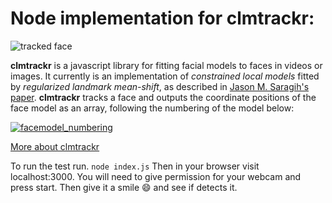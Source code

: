 Node implementation for clmtrackr:
================================

![tracked face](http://auduno.github.com/clmtrackr/media/clmtrackr_03.jpg)

**clmtrackr** is a javascript library for fitting facial models to faces in videos or images. It currently is an implementation of *constrained local models* fitted by *regularized landmark mean-shift*, as described in [Jason M. Saragih's paper](http://dl.acm.org/citation.cfm?id=1938021). **clmtrackr** tracks a face and outputs the coordinate positions of the face model as an array, following the numbering of the model below:

[![facemodel_numbering](http://auduno.github.com/clmtrackr/media/facemodel_numbering_new_small.png)](http://auduno.github.com/clmtrackr/media/facemodel_numbering_new.png)

[More about clmtrackr](https://github.com/auduno/clmtrackr/blob/dev/README.md)

To run the test run.
`node index.js`
Then in your browser visit localhost:3000.
You will need to give permission for your webcam and press start.
Then give it a smile :smile: and see if detects it.

